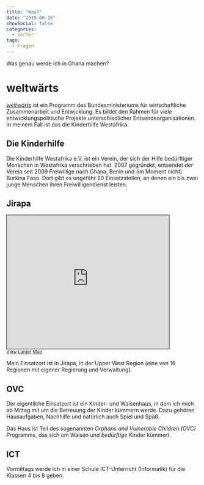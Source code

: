 ```yaml
---
title: "Was?"
date: "2019-06-16"
showSocial: false
categories:
  - vorher
tags:
  - Fragen
---
```


Was genau werde ich in Ghana machen?

<!--more-->

# weltwärts

_[weltwärts][weltwaerts]_ ist ein Programm des Bundesministeriums für
wirtschaftliche Zusammenarbeit und Entwicklung. Es bildet den Rahmen für viele
entwicklungspolitische Projekte unterschiedlicher Entsendeorganisationen. In
meinem Fall ist das die Kinderhilfe Westafrika.

## Die Kinderhilfe

Die Kinderhilfe Westafrika e.V. ist ein Verein, der sich der Hilfe bedürftiger
Menschen in Westafrika verschrieben hat. 2007 gegründet, entsendet der Verein
seit 2009 Freiwillige nach Ghana, Benin und (im Moment nicht) Burkina Faso.
Dort gibt es ungefähr 20 Einsatzstellen, an denen ein bis zwei junge Menschen
ihren Freiwilligendienst leisten.

## Jirapa

<iframe width="425" height="350" frameborder="0" scrolling="no" marginheight="0" marginwidth="0" src="https://www.openstreetmap.org/export/embed.html?bbox=-2.8137016296386723%2C10.463335851462965%2C-2.5871086120605473%2C10.615055944829953&amp;layer=mapnik&amp;marker=10.539205241353038%2C-2.7004051208496094" style="border: 1px solid black"></iframe><br/><small><a href="https://www.openstreetmap.org/?mlat=10.5392&amp;mlon=-2.7004#map=13/10.5392/-2.7004">View Larger Map</a></small>

Mein Einsatzort ist in Jirapa, in der Upper West Region (eine von 16 Regionen
mit eigener Regierung und Verwaltung).

## OVC

Der eigentliche Einsatzort ist ein Kinder- und Waisenhaus, in dem ich mich ab
Mittag mit um die Betreuung der Kinder kümmern werde. Dazu gehören
Hausaufgaben, Nachhilfe und natürlich auch Spiel und Spaß.

Das Haus ist Teil des sogenannten _Orphans and Vulnerable Children (OVC)_
Programms, das sich um Waisen und _bedürftige_ Kinder kümmert.

## ICT

Vormittags werde ich in einer Schule ICT-Unterricht (Informatik) für die
Klassen 4 bis 8 geben.

[weltwaerts]: https://weltwaerts.de
